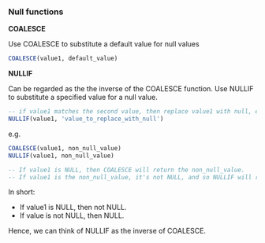 ### Null functions

**COALESCE**

Use COALESCE to substitute a default value for null values

```sql
COALESCE(value1, default_value)
```

**NULLIF**

Can be regarded as the the inverse of the COALESCE function.
Use NULLIF to substitute a specified value for a null value.

```sql
-- if value1 matches the second value, then replace value1 with null, else stick to value1
NULLIF(value1, 'value_to_replace_with_null')
```


e.g.

```sql
COALESCE(value1, non_null_value)
NULLIF(value1, non_null_value)

-- If value1 is NULL, then COALESCE will return the non_null_value.
-- If value1 is the non_null_value, it's not NULL, and so NULLIF will return NULL.
```

In short:
- If value1 is NULL, then not NULL.
- If value is not NULL, then NULL.
  
Hence, we can think of NULLIF as the inverse of COALESCE.
